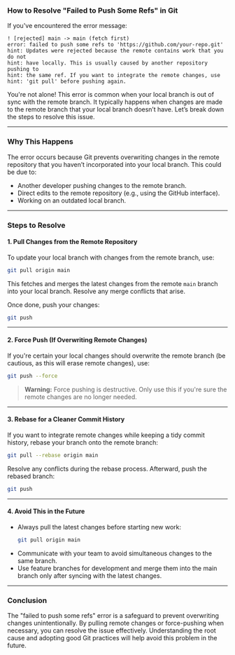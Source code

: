 ### How to Resolve "Failed to Push Some Refs" in Git

If you've encountered the error message:

```
! [rejected] main -> main (fetch first)
error: failed to push some refs to 'https://github.com/your-repo.git'
hint: Updates were rejected because the remote contains work that you do not
hint: have locally. This is usually caused by another repository pushing to
hint: the same ref. If you want to integrate the remote changes, use
hint: 'git pull' before pushing again.
```

You're not alone! This error is common when your local branch is out of sync with the remote branch. It typically happens when changes are made to the remote branch that your local branch doesn’t have. Let’s break down the steps to resolve this issue.

---

### Why This Happens
The error occurs because Git prevents overwriting changes in the remote repository that you haven’t incorporated into your local branch. This could be due to:
- Another developer pushing changes to the remote branch.
- Direct edits to the remote repository (e.g., using the GitHub interface).
- Working on an outdated local branch.

---

### Steps to Resolve

#### 1. **Pull Changes from the Remote Repository**
To update your local branch with changes from the remote branch, use:
```bash
git pull origin main
```
This fetches and merges the latest changes from the remote `main` branch into your local branch. Resolve any merge conflicts that arise.

Once done, push your changes:
```bash
git push
```

---

#### 2. **Force Push (If Overwriting Remote Changes)**
If you're certain your local changes should overwrite the remote branch (be cautious, as this will erase remote changes), use:
```bash
git push --force
```

> **Warning:** Force pushing is destructive. Only use this if you're sure the remote changes are no longer needed.

---

#### 3. **Rebase for a Cleaner Commit History**
If you want to integrate remote changes while keeping a tidy commit history, rebase your branch onto the remote branch:
```bash
git pull --rebase origin main
```
Resolve any conflicts during the rebase process. Afterward, push the rebased branch:
```bash
git push
```

---

#### 4. **Avoid This in the Future**
- Always pull the latest changes before starting new work:
  ```bash
  git pull origin main
  ```
- Communicate with your team to avoid simultaneous changes to the same branch.
- Use feature branches for development and merge them into the main branch only after syncing with the latest changes.

---

### Conclusion
The "failed to push some refs" error is a safeguard to prevent overwriting changes unintentionally. By pulling remote changes or force-pushing when necessary, you can resolve the issue effectively. Understanding the root cause and adopting good Git practices will help avoid this problem in the future.
